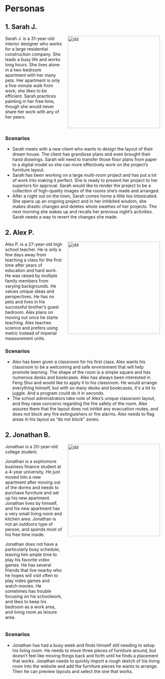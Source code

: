 # Personas

## 1. Sarah J.

<div style="display:flex; justify-content: space-between;">
     <div style="flex:1; padding-right: 1rem;">
Sarah J. is a 31-year-old interior designer who works for a large residential construction company. She leads a busy life and works long hours. She lives alone in a two-bedroom apartment with her many pets. Her apartment is only a five-minute walk from work; she likes to be efficient. Sarah practices painting in her free time, though she would never share her work with any of her peers.
     </div>
    <div style="flex-shrink: 1;">
          <img src="images/persona1.png" width="300" alt="dd"/>
     </div>
</div>

### Scenarios

- Sarah meets with a new client who wants to design the layout of their dream house. The client has grandiose plans and
  even brought their hand drawings. Sarah will need to transfer those floor plans from paper to a digital model so she
  can more effectively work on the project’s furniture layout.
- Sarah has been working on a large multi-room project and has put a lot of work into making it perfect. She is ready to
  present her project to her superiors for approval. Sarah would like to render the project to be a collection of
  high-quality images of the rooms she’s made and arranged.
- After a night out on the town, Sarah comes home a little too intoxicated. She opens up an ongoing project and in her
  inhibited wisdom, she makes drastic changes and deletes whole swathes of her projects. The next morning she wakes up
  and recalls her previous night’s activities. Sarah needs a way to revert the changes she made.

## 2. Alex P.

<div style="display:flex; justify-content: space-between;">
     <div style="flex:1; padding-right: 1rem;">
Alex P. is a 27-year-old high school teacher. He is only a few days away from teaching a class for the first time after years of education and hard work. He was raised by multiple family members from varying backgrounds. He values unique ideas and perspectives. He has no pets and lives in his successful brother’s guest bedroom. Alex plans on moving out once he starts teaching. Alex teaches science and prefers using metric instead of imperial measurement units.
     </div>
     <div style="flex-shrink: 1;">
          <img src="images/persona2.png" width="300" alt="dd"/>
     </div>
</div>

### Scenarios

- Alex has been given a classroom for his first class. Alex wants his classroom to be a welcoming and safe environment
  that will help promote learning. The shape of the room is a simple square and has numerous desks and bookcases. Alex
  has always been interested in Feng Shui and would like to apply it to his classroom. He would arrange everything
  himself, but with so many desks and bookcases, it's a lot to juggle. And a program could do it in seconds.
- The school administrators take note of Alex’s unique classroom layout, and they raise concerns regarding the fire
  safety of the room. Alex assures them that the layout does not inhibit any evacuation routes, and does not block any
  fire extinguishers or fire alarms. Alex needs to flag areas in his layout as “do not block” zones.

## 2. Jonathan B.

<div style="display:flex; justify-content: space-between;">
     <div style="flex:1; padding-right: 1rem;">
Jonathan is a 20-year-old college student.

Jonathan is a sophomore business finance student at a 4-year university. He just moved into a new apartment after moving
out of the dorms and needs to purchase furniture and set up his new apartment. Jonathan lives by himself, and his new
apartment has a very small living room and kitchen area. Jonathan is not an outdoors type of person, and spends most of
his free time inside.

Jonathan does not have a particularly busy schedule, leaving him ample time to play his favorite video games. He has
several friends that live nearby who he hopes will visit often to play video games and watch movies. He sometimes has
trouble focusing on his schoolwork, and likes to keep his bedroom as a work area, and living room as leisure area.
</div>
<div style="flex-shrink: 1;">
<img src="images/persona3.png" width="300" alt="dd"/>
</div>
</div>

### Scenarios

- Jonathan has had a busy week and finds himself still needing to setup his living room. He needs to move three pieces
  of furniture around, but doesn’t feel like moving things back and forth until he finds a placement that works.
  Jonathan needs to quickly import a rough sketch of his living room into the website and add the furniture pieces he
  wants to arrange. Then he can preview layouts and select the one that works.

